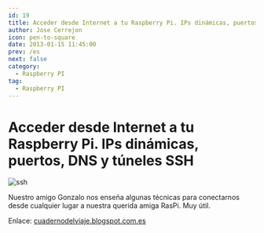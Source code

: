 ```yaml
---
id: 19
title: Acceder desde Internet a tu Raspberry Pi. IPs dinámicas, puertos, DNS y túneles SSH
author: Jose Cerrejon
icon: pen-to-square
date: 2013-01-15 11:45:00
prev: /es
next: false
category:
  - Raspberry PI
tag:
  - Raspberry PI
---
```


# Acceder desde Internet a tu Raspberry Pi. IPs dinámicas, puertos, DNS y túneles SSH

![ssh](/images/ssh-tunnel.jpg)

Nuestro amigo Gonzalo nos enseña algunas técnicas para conectarnos desde cualquier lugar a nuestra querida amiga RasPi. Muy útil.

Enlace: [cuadernodelviaje.blogspot.com.es](http://cuadernodelviaje.blogspot.com.es/2013/01/acceder-desde-internet-tu-raspberry-pi.html)